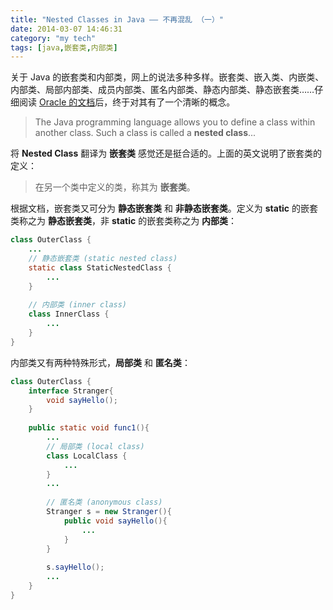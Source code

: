 ```yaml
---
title: "Nested Classes in Java —— 不再混乱 （一）"
date: 2014-03-07 14:46:31
category: "my tech"
tags: [java,嵌套类,内部类]
---
```


关于 Java 的嵌套类和内部类，网上的说法多种多样。嵌套类、嵌入类、内嵌类、内部类、局部内部类、成员内部类、匿名内部类、静态内部类、静态嵌套类……仔细阅读 [Oracle 的文档](http://docs.oracle.com/javase/tutorial/java/javaOO/nested.html)后，终于对其有了一个清晰的概念。

<!--more-->

> The Java programming language allows you to define a class within another class. Such a class is called a **nested class**...

将 **Nested Class** 翻译为 **嵌套类** 感觉还是挺合适的。上面的英文说明了嵌套类的定义：

> 在另一个类中定义的类，称其为 **嵌套类**。

根据文档，嵌套类又可分为 **静态嵌套类** 和 **非静态嵌套类**。定义为 **static** 的嵌套类称之为 **静态嵌套类**，非 **static** 的嵌套类称之为 **内部类**：

```java
class OuterClass {
    ...
    // 静态嵌套类 (static nested class)
    static class StaticNestedClass {
        ...
    }
    
    // 内部类 (inner class)
    class InnerClass {
        ...
    }
}
```

内部类又有两种特殊形式，**局部类** 和 **匿名类**：

```java
class OuterClass {
    interface Stranger{
        void sayHello();
    }
    
    public static void func1(){
        ...
        // 局部类 (local class)
        class LocalClass {
            ...
        }
        ...
        
        // 匿名类 (anonymous class)
        Stranger s = new Stranger(){
            public void sayHello(){
                ...
            }
        }
        
        s.sayHello();
        ...
    }
}
```


